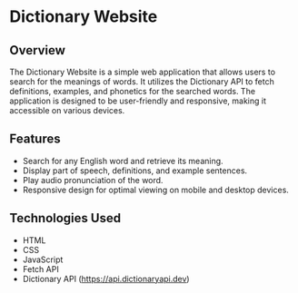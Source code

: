 # Dictionary Website

## Overview
The Dictionary Website is a simple web application that allows users to search for the meanings of words. It utilizes the Dictionary API to fetch definitions, examples, and phonetics for the searched words. The application is designed to be user-friendly and responsive, making it accessible on various devices.

## Features
- Search for any English word and retrieve its meaning.
- Display part of speech, definitions, and example sentences.
- Play audio pronunciation of the word.
- Responsive design for optimal viewing on mobile and desktop devices.

## Technologies Used
- HTML
- CSS
- JavaScript
- Fetch API
- Dictionary API (https://api.dictionaryapi.dev)
